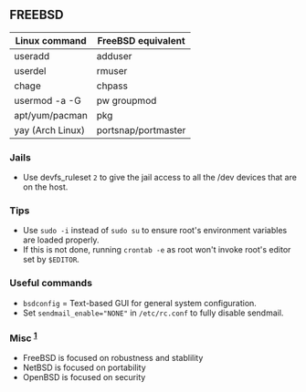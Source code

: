 
## FREEBSD

| Linux command    | FreeBSD equivalent  |
|------------------|---------------------|
| useradd          | adduser             |
| userdel          | rmuser              |
| chage            | chpass              |
| usermod -a -G    | pw groupmod         |
| apt/yum/pacman   | pkg                 |
| yay (Arch Linux) | portsnap/portmaster |

### Jails

- Use devfs_ruleset `2` to give the jail access to all the /dev devices that are on the host.

### Tips

- Use `sudo -i` instead of `sudo su` to ensure root's environment variables are loaded properly.
- If this is not done, running `crontab -e` as root won't invoke root's editor set by `$EDITOR`.

### Useful commands

- `bsdconfig` = Text-based GUI for general system configuration.
- Set `sendmail_enable="NONE"` in `/etc/rc.conf` to fully disable sendmail.

### Misc <sup>[1]</sup>

- FreeBSD is focused on robustness and stablility
- NetBSD is focused on portability
- OpenBSD is focused on security

[1]: https://jameshoward.us/archive/the-bsd-family-tree/
